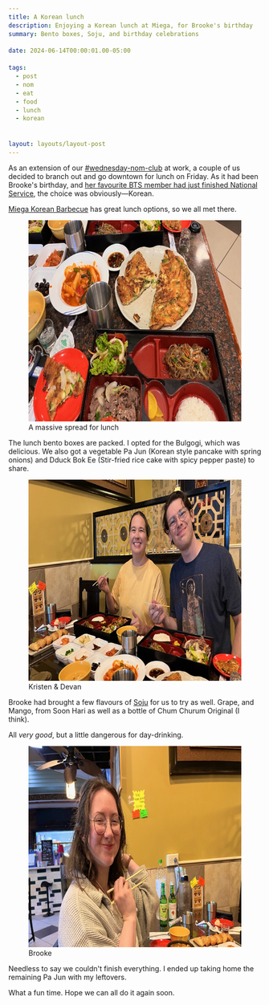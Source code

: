 ```yaml
---
title: A Korean lunch
description: Enjoying a Korean lunch at Miega, for Brooke's birthday
summary: Bento boxes, Soju, and birthday celebrations

date: 2024-06-14T00:00:01.00-05:00

tags:
  - post
  - nom
  - eat
  - food
  - lunch
  - korean


layout: layouts/layout-post
---
```

As an extension of our <a href="/tags/wednesday-nom-club/" title="posts tagged">#wednesday-nom-club</a> at work, a couple of us decided to branch out and go downtown for lunch on Friday. As it had been Brooke's birthday, and <a href="https://www.bbc.com/news/articles/cglle5x8pgdo" title="BBC article">her favourite BTS member had just finished National Service</a>, the choice was obviously—Korean.

<a href="https://miegakorean.com" title="">Miega Korean Barbecue</a> has great lunch options, so we all met there.
<figure>
<img class="img-border" src="/img/2024-06-14-bento-boxes.jpeg" alt="" width="706" height="401" />
  <figcaption>A massive spread for lunch</figcaption>
</figure>

The lunch bento boxes are packed. I opted for the Bulgogi, which was delicious. We also got a vegetable Pa Jun (Korean style pancake with spring onions) and Dduck Bok Ee (Stir-fried rice cake with spicy pepper paste) to share.

<figure>
<img class="img-border" src="/img/2024-06-14-kristen-devan.jpeg" alt="" width="706" height="401" />
  <figcaption>Kristen & Devan</figcaption>
</figure>

Brooke had brought a few flavours of <a href="https://en.wikipedia.org/wiki/Soju" title="Wikipedia entry">Soju</a> for us to try as well. Grape, and Mango, from Soon Hari as well as a bottle of Chum Churum Original (I think).

All <em>very good</em>, but a little dangerous for day-drinking.

<figure>
<img class="img-border" src="/img/2024-06-14-brooke.jpeg" alt="" width="706" height="401" />
  <figcaption>Brooke</figcaption>
</figure>

Needless to say we couldn't finish everything. I ended up taking home the remaining Pa Jun with my leftovers.

What a fun time. Hope we can all do it again soon.

